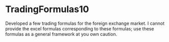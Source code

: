 # TradingFormulas10
Developed a few trading formulas for the foreign exchange market. I cannot provide the excel formulas corresponding to these formulas; use these formulas as a general framework at you own caution. 
